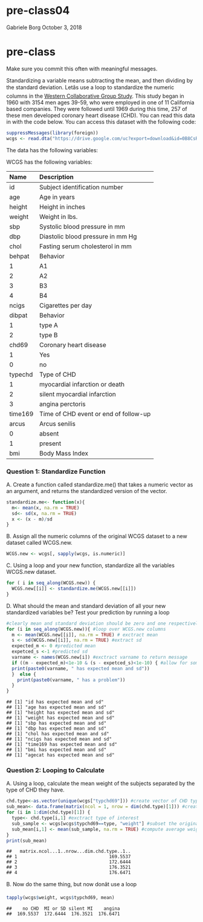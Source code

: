 pre-class04
================
Gabriele Borg
October 3, 2018

# pre-class

Make sure you commit this often with meaningful messages.

Standardizing a variable means subtracting the mean, and then dividing
by the standard deviation. Letâs use a loop to standardize the numeric
columns in the [Western Collaborative Group
Study](https://clinicaltrials.gov/ct2/show/NCT00005174). This study
began in 1960 with 3154 men ages 39-59, who were employed in one of 11
California based companies. They were followed until 1969 during this
time, 257 of these men developed coronary heart disease (CHD). You can
read this data in with the code below. You can access this dataset with
the following code:

``` r
suppressMessages(library(foreign))
wcgs <- read.dta("https://drive.google.com/uc?export=download&id=0B8CsRLdwqzbzYWxfN3ExQllBQkU")
```

The data has the following variables:

WCGS has the following variables:

| Name    | Description                           |
| :------ | :------------------------------------ |
| id      | Subject identification number         |
| age     | Age in years                          |
| height  | Height in inches                      |
| weight  | Weight in lbs.                        |
| sbp     | Systolic blood pressure in mm         |
| dbp     | Diastolic blood pressure in mm Hg     |
| chol    | Fasting serum cholesterol in mm       |
| behpat  | Behavior                              |
| 1       | A1                                    |
| 2       | A2                                    |
| 3       | B3                                    |
| 4       | B4                                    |
| ncigs   | Cigarettes per day                    |
| dibpat  | Behavior                              |
| 1       | type A                                |
| 2       | type B                                |
| chd69   | Coronary heart disease                |
| 1       | Yes                                   |
| 0       | no                                    |
| typechd | Type of CHD                           |
| 1       | myocardial infarction or death        |
| 2       | silent myocardial infarction          |
| 3       | angina perctoris                      |
| time169 | Time of CHD event or end of follow-up |
| arcus   | Arcus senilis                         |
| 0       | absent                                |
| 1       | present                               |
| bmi     | Body Mass Index                       |

### Question 1: Standardize Function

A. Create a function called standardize.me() that takes a numeric vector
as an argument, and returns the standardized version of the vector.

``` r
standardize.me<- function(x){
  m<- mean(x, na.rm = TRUE)
  sd<- sd(x, na.rm = TRUE)
  x <- (x - m)/sd
}
```

B. Assign all the numeric columns of the original WCGS dataset to a new
dataset called WCGS.new.

``` r
WCGS.new <- wcgs[, sapply(wcgs, is.numeric)]
```

C. Using a loop and your new function, standardize all the variables
WCGS.new dataset.

``` r
for ( i in seq_along(WCGS.new)) {
  WCGS.new[[i]] <- standardize.me(WCGS.new[[i]])
}
```

D. What should the mean and standard deviation of all your new
standardized variables be? Test your prediction by running a loop

``` r
#clearly mean and standard deviation should be zero and one respectively
for (i in seq_along(WCGS.new)){ #loop over WCGS.new columns
  m <- mean(WCGS.new[[i]], na.rm = TRUE) # exctract mean
  s <- sd(WCGS.new[[i]], na.rm = TRUE) #extract sd
  expected_m <- 0 #predicted mean
  expetced_s <-1 #predicted sd
  varname <- names(WCGS.new[i]) #exctract varname to return message
  if ((m - expected_m)<1e-10 & (s - expetced_s)<1e-10) { #allow for some small margin of error due to rounded approximations
  print(paste0(varname, " has expected mean and sd"))     
  }  else {
    print(paste0(varname, " has a problem"))
  }
}  
```

    ## [1] "id has expected mean and sd"
    ## [1] "age has expected mean and sd"
    ## [1] "height has expected mean and sd"
    ## [1] "weight has expected mean and sd"
    ## [1] "sbp has expected mean and sd"
    ## [1] "dbp has expected mean and sd"
    ## [1] "chol has expected mean and sd"
    ## [1] "ncigs has expected mean and sd"
    ## [1] "time169 has expected mean and sd"
    ## [1] "bmi has expected mean and sd"
    ## [1] "agecat has expected mean and sd"

### Question 2: Looping to Calculate

A. Using a loop, calculate the mean weight of the subjects separated by
the type of CHD they
have.

``` r
chd.type<-as.vector(unique(wcgs["typchd69"])) #create vector of CHD types
sub_mean<- data.frame(matrix(ncol = 1, nrow = dim(chd.type)[1])) #create empty data.frame to store averages
for (i in 1:dim(chd.type)[1]) {
  type<- chd.type[i,1] #exctract type of interest
  sub_sample <- wcgs[wcgs$typchd69==type, "weight"] #subset the original data.frame according to the CHd type
  sub_mean[i,1] <- mean(sub_sample, na.rm = TRUE) #compute average weight for a given CHD type
}
print(sub_mean)
```

    ##   matrix.ncol...1..nrow...dim.chd.type..1..
    ## 1                                  169.5537
    ## 2                                  172.6444
    ## 3                                  176.3521
    ## 4                                  176.6471

B. Now do the same thing, but now donât use a loop

``` r
tapply(wcgs$weight, wcgs$typchd69, mean)
```

    ##    no CHD  MI or SD silent MI    angina 
    ##  169.5537  172.6444  176.3521  176.6471
